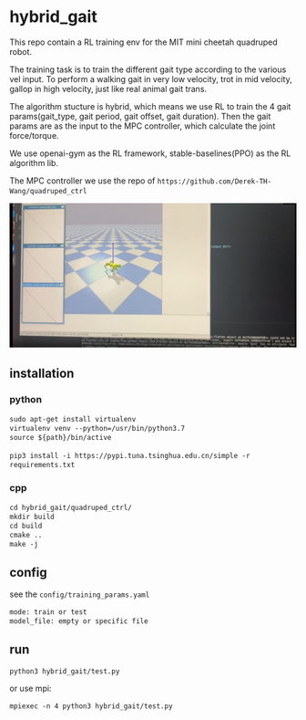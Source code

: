 # hybrid_gait

This repo contain a RL training env for the MIT mini cheetah quadruped robot.

The training task is to train the different gait type according to the various vel input. To perform a walking gait in very low velocity, trot in mid velocity, gallop in high velocity, just like real animal gait trans.

The algorithm stucture is hybrid, which means we use RL to train the 4 gait params(gait_type, gait period, gait offset, gait duration). Then the gait params are as the input to the MPC controller, which calculate the joint force/torque.

We use openai-gym as the RL framework, stable-baselines(PPO) as the RL algorithm lib.

The MPC controller we use the repo of ```https://github.com/Derek-TH-Wang/quadruped_ctrl```

[![Watch the video](https://github.com/Derek-TH-Wang/hybrid_gait/blob/main/demo.png)](https://github.com/Derek-TH-Wang/hybrid_gait/blob/main/demo.mp4)

## installation
### python
```
sudo apt-get install virtualenv
virtualenv venv --python=/usr/bin/python3.7
source ${path}/bin/active

pip3 install -i https://pypi.tuna.tsinghua.edu.cn/simple -r requirements.txt
```
### cpp
```
cd hybrid_gait/quadruped_ctrl/
mkdir build
cd build
cmake ..
make -j
```

## config
see the ```config/training_params.yaml```
```
mode: train or test
model_file: empty or specific file
```

## run

```
python3 hybrid_gait/test.py
```
or use mpi:
```
mpiexec -n 4 python3 hybrid_gait/test.py
```




